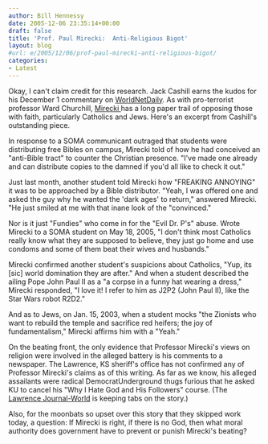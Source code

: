 ```yaml
---
author: Bill Hennessy
date: 2005-12-06 23:35:14+00:00
draft: false
title: 'Prof. Paul Mirecki:  Anti-Religious Bigot'
layout: blog
#url: e/2005/12/06/prof-paul-mirecki-anti-religious-bigot/
categories:
- Latest
---
```


Okay, I can't claim credit for this research.  Jack Cashill earns the kudos for his December 1 commentary on [WorldNetDaily](https://www.wnd.com/news/article.asp?ARTICLE_ID=47664).  As with pro-terrorist professor Ward Churchill, [Mirecki ](https://www.billhennessy.com/?p=886)has a long paper trail of opposing those with faith, particularly Catholics and Jews.  Here's an excerpt from Cashill's outstanding piece.



> 
In response to a SOMA communicant outraged that students were distributing free Bibles on campus, Mirecki told of how he had conceived an "anti-Bible tract" to counter the Christian presence. "I've made one already and can distribute copies to the damned if you'd all like to check it out."

Just last month, another student told Mirecki how "FREAKING ANNOYING" it was to be approached by a Bible distributor. "Yeah, I was offered one and asked the guy why he wanted the 'dark ages' to return," answered Mirecki. "He just smiled at me with that inane look of the "convinced."

Nor is it just "Fundies" who come in for the "Evil Dr. P's" abuse. Wrote Mirecki to a SOMA student on May 18, 2005, "I don't think most Catholics really know what they are supposed to believe, they just go home and use condoms and some of them beat their wives and husbands."

Mirecki confirmed another student's suspicions about Catholics, "Yup, its [sic] world domination they are after." And when a student described the ailing Pope John Paul II as a "a corpse in a funny hat wearing a dress," Mirecki responded, "I love it! I refer to him as J2P2 (John Paul II), like the Star Wars robot R2D2."

And as to Jews, on Jan. 15, 2003, when a student mocks "the Zionists who want to rebuild the temple and sacrifice red heifers; the joy of fundamentalism," Mirecki affirms him with a "Yeah." 



On the beating front, the only evidence that Professor Mirecki's views on religion were involved in the alleged battery is his comments to a newspaper.  The Lawrence, KS sheriff's office has not confirmed any of Professor Mirecki's claims as of this writing.  As far as we know, his alleged assailants were radical DemocratUnderground thugs furious that he asked KU to cancel his "Why I Hate God and His Followers" course.  (The[ Lawrence Journal-World](https://www2.ljworld.com/news/2005/dec/05/mirecki_hospitalized_after_beating/?breaking) is keeping tabs on the story.)

Also, for the moonbats so upset over this story that they skipped work today, a question:  If Mirecki is right, if there is no God, then what moral authority does government have to prevent or punish Mirecki's beating?


